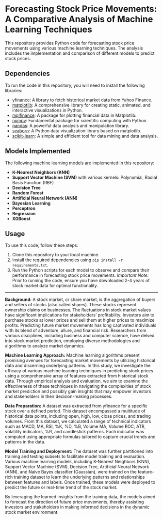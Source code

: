 # Forecasting Stock Price Movements: A Comparative Analysis of Machine Learning Techniques

This repository provides Python code for forecasting stock price movements using various machine learning techniques. The analysis includes the implementation and comparison of different models to predict stock prices.

## Dependencies

To run the code in this repository, you will need to install the following libraries:

- [yfinance](https://pypi.org/project/yfinance/): A library to fetch historical market data from Yahoo Finance.
- [matplotlib](https://matplotlib.org/): A comprehensive library for creating static, animated, and interactive visualizations in Python.
- [mplfinance](https://pypi.org/project/mplfinance/): A package for plotting financial data in Matplotlib.
- [numpy](https://numpy.org/): Fundamental package for scientific computing with Python.
- [pandas](https://pandas.pydata.org/): A powerful data analysis and manipulation library.
- [seaborn](https://seaborn.pydata.org/): A Python data visualization library based on matplotlib.
- [scikit-learn](https://scikit-learn.org/stable/): A simple and efficient tool for data mining and data analysis.

## Models Implemented

The following machine learning models are implemented in this repository:

- **K-Nearest Neighbors (KNN)**
- **Support Vector Machine (SVM)** with various kernels: Polynomial, Radial Basis Function (RBF)
- **Decision Tree**
- **Random Forest**
- **Artificial Neural Network (ANN)**
- **Bayesian Learning**
- **Perceptron**
- **Regression**
- **XGBoost**

## Usage

To use this code, follow these steps:

1. Clone this repository to your local machine.
2. Install the required dependencies using `pip install -r requirements.txt`.
3. Run the Python scripts for each model to observe and compare their performance in forecasting stock price movements.
*Important Note*: Prior to running the code, ensure you have downloaded 2-4 years of stock market data for optimal functionality.
---

**Background:**
A stock market, or share market, is the aggregation of buyers and sellers of stocks (also called shares). These stocks represent ownership claims on businesses. The fluctuations in stock market values have significant implications for stakeholders’ profitability. Investors aim to purchase stocks at lower prices and sell them at higher prices to maximize profits. Predicting future market movements has long captivated individuals with its blend of adventure, allure, and financial risk. Researchers from various disciplines, including business and computer science, have delved into stock market prediction, employing diverse methodologies and algorithms to analyze market dynamics.

**Machine Learning Approach:**
Machine learning algorithms present promising avenues for forecasting market movements by utilizing historical data and discerning underlying patterns. In this study, we investigate the efficacy of various machine learning techniques in predicting stock prices using a comprehensive array of features extracted from historical stock data. Through empirical analysis and evaluation, we aim to examine the effectiveness of these techniques in navigating the complexities of stock market prediction and possibly gain insights that may empower investors and stakeholders in their decision-making processes.

**Data Preparation:**
A dataset was extracted from yfinance for a specific stock over a defined period. This dataset encompassed a multitude of historical data points, including open, high, low, close prices, and trading volumes. From this dataset, we calculated a range of technical indicators such as MACD, MA, RSI, %K, %D, %B, Volume MA, Volume ROC, ATR, volatility indicators, %R, and candlestick patterns. Each indicator was computed using appropriate formulas tailored to capture crucial trends and patterns in the data.

**Model Training and Deployment:**
The dataset was further partitioned into training and testing subsets to facilitate model training and evaluation. Various machine learning models, including K-Nearest Neighbors (KNN), Support Vector Machine (SVM), Decision Tree, Artificial Neural Network (ANN), and Naive Bayes classifier (Gaussian), were trained on the feature-rich training dataset to learn the underlying patterns and relationships between features and labels. Once trained, these models were deployed to predict the future or real-time trend of the stock market.

By leveraging the learned insights from the training data, the models aimed to forecast the direction of future price movements, thereby assisting investors and stakeholders in making informed decisions in the dynamic stock market environment.